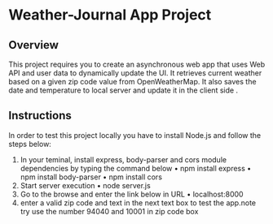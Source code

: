 # Weather-Journal App Project

## Overview
This project requires you to create an asynchronous web app that uses Web API and user data to dynamically update the UI. It retrieves current weather based on a given zip code value from OpenWeatherMap. It also saves the date and temperature to local server and update it in the client side .

## Instructions
In order to test this project locally you have to install Node.js and follow the steps below:
  1.	In your teminal, install express, body-parser and cors module dependencies by typing the command below
      •	npm install express
      •	npm install body-parser
      •	npm install cors
  2.	Start server execution
      •	node server.js
  3.	Go to the browse and enter the link below in URL
      •	localhost:8000
  4.	enter a valid zip code and text in the next text box to test the app.note try use the number 94040 and 10001 in zip code box
